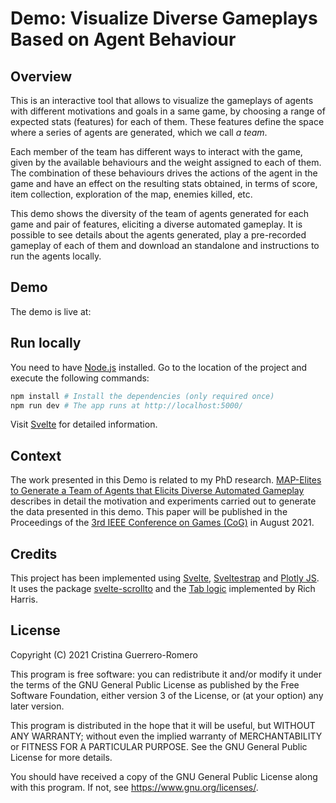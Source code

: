 # Demo: Visualize Diverse Gameplays Based on Agent Behaviour

## Overview 

This is an interactive tool that allows to visualize the gameplays of agents with 
different motivations and goals in a same game, by choosing a range of expected stats (features) for each of them. These features define the space where a series of agents are generated, which we call _a team_.

Each member of the team has different ways to interact with the game, given by 
the available behaviours and the weight assigned to each of them. The combination
of these behaviours drives the actions of the agent in the game and have an effect
on the resulting stats obtained, in terms of score, item collection, exploration of 
the map, enemies killed, etc.

This demo shows the diversity of the team of agents generated for each game and
pair of features, eliciting a diverse automated gameplay. It is possible to see
details about the agents generated, play a pre-recorded gameplay
of each of them and download an standalone and instructions to run the agents locally.

## Demo

The demo is live at: 

## Run locally

You need to have [Node.js](https://nodejs.org) installed. Go to the location of the project and 
execute the following commands:


```bash
npm install # Install the dependencies (only required once)
npm run dev # The app runs at http://localhost:5000/
```

Visit [Svelte](https://svelte.dev) for detailed information.

## Context

The work presented in this Demo is related to my PhD research. [MAP-Elites to Generate a Team of Agents that Elicits Diverse Automated Gameplay](http://kisenshi.github.io/files/map-elites-generation-team-agents-behaviour.pdf) describes in detail the motivation and experiments carried out to generate the data presented in this demo. This paper will be published in the Proceedings of the [3rd IEEE Conference on Games (CoG)](https://ieee-cog.org/2021/index.html) in August 2021.

## Credits

This project has been implemented using [Svelte](https://svelte.dev), [Sveltestrap](https://sveltestrap.js.org/v4/?path=/story/components--get-started) and [Plotly JS](https://plotly.com/javascript/). It uses the package [svelte-scrollto](https://www.npmjs.com/package/svelte-scrollto)
and the [Tab logic](https://svelte.dev/repl/8e68120858e5322272dc9136c4bb79cc?version=3.5.1) implemented by Rich Harris.

## License

Copyright (C) 2021 Cristina Guerrero-Romero

This program is free software: you can redistribute it and/or modify it under the terms of the GNU General Public License as published by the Free Software Foundation, either version 3 of the License, or (at your option) any later version.

This program is distributed in the hope that it will be useful, but WITHOUT ANY WARRANTY; without even the implied warranty of MERCHANTABILITY or FITNESS FOR A PARTICULAR PURPOSE. See the GNU General Public License for more details.

You should have received a copy of the GNU General Public License along with this program. If not, see https://www.gnu.org/licenses/.





